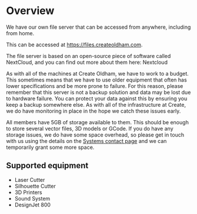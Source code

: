 # Overview
We have our own file server that can be accessed from anywhere, including from home. 

This can be accessed at <https://files.createoldham.com>.

The file server is based on an open-source piece of software called NextCloud, and you can find out more about them here: Nextcloud

As with all of the machines at Create Oldham, we have to work to a budget. This sometimes means that we have to use older equipment that often has lower specifications and be more prone to failure. For this reason, please remember that this server is not a backup solution and data may be lost due to hardware failure. You can protect your data against this by ensuring you keep a backup somewhere else. As with all of the infrastructure at Create, we do have monitoring in place in the hope we catch these issues early. 

All members have 5GB of storage available to them. This should be enough to store several vector files, 3D models or GCode. If you do have any storage issues, we do have some space overhead, so please get in touch with us using the details on the [Systems contact page](../../) and we can temporarily grant some more space. 

## Supported equipment
- Laser Cutter 
- Silhouette Cutter 
- 3D Printers
- Sound System
- DesignJet 800
